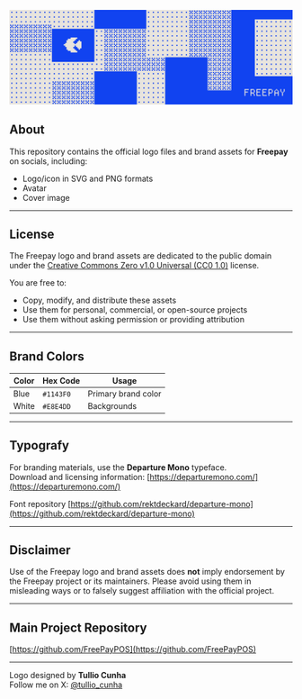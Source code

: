 ![Freepay Logo](assets/freepay-repo-header.png)


## About
This repository contains the official logo files and brand assets for **Freepay** on socials, including:

- Logo/icon in SVG and PNG formats
- Avatar
- Cover image

---

## License

The Freepay logo and brand assets are dedicated to the public domain under the [Creative Commons Zero v1.0 Universal (CC0 1.0)](https://creativecommons.org/publicdomain/zero/1.0/) license.

You are free to:

- Copy, modify, and distribute these assets  
- Use them for personal, commercial, or open-source projects  
- Use them without asking permission or providing attribution  

---

## Brand Colors

| Color | Hex Code  | Usage               |
|-------|-----------|---------------------|
| Blue  | `#1143F0` | Primary brand color |
| White | `#E8E4DD` | Backgrounds         |

---

## Typografy

For branding materials, use the **Departure Mono** typeface.  
Download and licensing information: [https://departuremono.com/](https://departuremono.com/)

Font repository [https://github.com/rektdeckard/departure-mono](https://github.com/rektdeckard/departure-mono)

---

## Disclaimer

Use of the Freepay logo and brand assets does **not** imply endorsement by the Freepay project or its maintainers. Please avoid using them in misleading ways or to falsely suggest affiliation with the official project.

---

## Main Project Repository

[https://github.com/FreePayPOS](https://github.com/FreePayPOS)  

---

Logo designed by **Tullio Cunha**  
Follow me on X: [@tullio_cunha](https://x.com/tullio_cunha)
